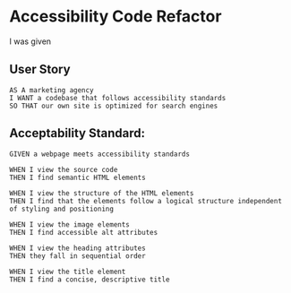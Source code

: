 # Accessibility Code Refactor

I was given 




## User Story

```
AS A marketing agency
I WANT a codebase that follows accessibility standards
SO THAT our own site is optimized for search engines
```
## Acceptability Standard:

```
GIVEN a webpage meets accessibility standards

WHEN I view the source code
THEN I find semantic HTML elements

WHEN I view the structure of the HTML elements
THEN I find that the elements follow a logical structure independent of styling and positioning

WHEN I view the image elements
THEN I find accessible alt attributes

WHEN I view the heading attributes
THEN they fall in sequential order

WHEN I view the title element
THEN I find a concise, descriptive title
```